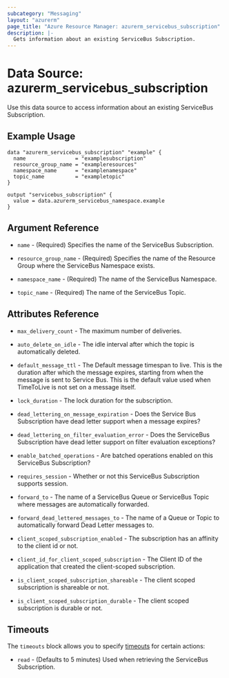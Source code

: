 ```yaml
---
subcategory: "Messaging"
layout: "azurerm"
page_title: "Azure Resource Manager: azurerm_servicebus_subscription"
description: |-
  Gets information about an existing ServiceBus Subscription.
---
```


# Data Source: azurerm_servicebus_subscription

Use this data source to access information about an existing ServiceBus Subscription.

## Example Usage

```hcl
data "azurerm_servicebus_subscription" "example" {
  name                = "examplesubscription"
  resource_group_name = "exampleresources"
  namespace_name      = "examplenamespace"
  topic_name          = "exampletopic"
}

output "servicebus_subscription" {
  value = data.azurerm_servicebus_namespace.example
}
```

## Argument Reference

* `name` - (Required) Specifies the name of the ServiceBus Subscription.

* `resource_group_name` - (Required) Specifies the name of the Resource Group where the ServiceBus Namespace exists.

* `namespace_name` - (Required) The name of the ServiceBus Namespace.

* `topic_name` - (Required) The name of the ServiceBus Topic.

## Attributes Reference

* `max_delivery_count` - The maximum number of deliveries.

* `auto_delete_on_idle` - The idle interval after which the topic is automatically deleted.

* `default_message_ttl` - The Default message timespan to live. This is the duration after which the message expires, starting from when the message is sent to Service Bus. This is the default value used when TimeToLive is not set on a message itself.

* `lock_duration` - The lock duration for the subscription.

* `dead_lettering_on_message_expiration` - Does the Service Bus Subscription have dead letter support when a message expires?

* `dead_lettering_on_filter_evaluation_error` - Does the ServiceBus Subscription have dead letter support on filter evaluation exceptions?

* `enable_batched_operations` - Are batched operations enabled on this ServiceBus Subscription?

* `requires_session` - Whether or not this ServiceBus Subscription supports session.

* `forward_to` - The name of a ServiceBus Queue or ServiceBus Topic where messages are automatically forwarded.

* `forward_dead_lettered_messages_to` - The name of a Queue or Topic to automatically forward Dead Letter messages to.

* `client_scoped_subscription_enabled` - The subscription has an affinity to the client id or not. 

* `client_id_for_client_scoped_subscription` - The Client ID of the application that created the client-scoped subscription.

* `is_client_scoped_subscription_shareable` - The client scoped subscription is shareable or not. 

* `is_client_scoped_subscription_durable` - The client scoped subscription is durable or not. 

## Timeouts

The `timeouts` block allows you to specify [timeouts](https://www.terraform.io/docs/configuration/resources.html#timeouts) for certain actions:

* `read` - (Defaults to 5 minutes) Used when retrieving the ServiceBus Subscription.
